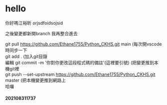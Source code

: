 # hello  
你好嗎江裕昕
orjsdfoidsojsid

之後變更都新開branch
我再整合進去

git pull https://github.com/Ethane1755/Python_CKHS.git main (每次開vscode時同步一下  
git add . (加入git目錄  
編輯
git commit -m '你對你更改這段程式碼的備註'(這裡要引號) (把變更推到本機git裡  
git push --set-upstream https://github.com/Ethane1755/Python_CKHS.git master (把本機變更推到網路上  
哈囉
#### 202108311737
